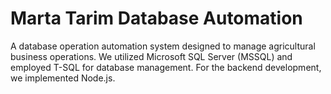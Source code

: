 # Marta Tarim Database Automation
  A database operation automation system designed to manage agricultural business operations. We utilized Microsoft SQL Server (MSSQL) and employed T-SQL for database management. For the backend development, we implemented Node.js.
